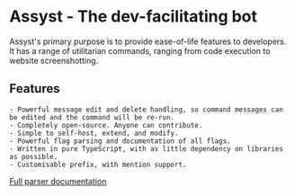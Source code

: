 # Assyst - The dev-facilitating bot
Assyst's primary purpose is to provide ease-of-life features to developers.
It has a range of utilitarian commands, ranging from code execution to website screenshotting.

## Features
    - Powerful message edit and delete handling, so command messages can be edited and the command will be re-run.
    - Completely open-source. Anyone can contribute.
    - Simple to self-host, extend, and modify.
    - Powerful flag parsing and documentation of all flags.
    - Written in pure TypeScript, with as little dependency on libraries as possible.
    - Customisable prefix, with mention support.

[Full parser documentation](https://github.com/Jacherr/Assyst-TS/PARSER_DOCS.md)

